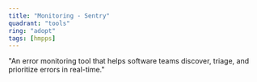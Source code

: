```yaml
---
title: "Monitoring - Sentry"
quadrant: "tools"
ring: "adopt"
tags: [hmpps]
---
```


"An error monitoring tool that helps software teams discover, triage, and prioritize errors in real-time."
